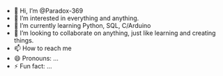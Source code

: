 - 👋 Hi, I’m @Paradox-369
- 👀 I’m interested in everything and anything.
- 🌱 I’m currently learning Python, SQL, C/Arduino
- 💞️ I’m looking to collaborate on anything, just like learning and creating things. 
- 📫 How to reach me 
- 😄 Pronouns: ...
- ⚡ Fun fact: ...

<!---
Paradox-369/Paradox-369 is a ✨ special ✨ repository because its `README.md` (this file) appears on your GitHub profile.
You can click the Preview link to take a look at your changes.
--->
